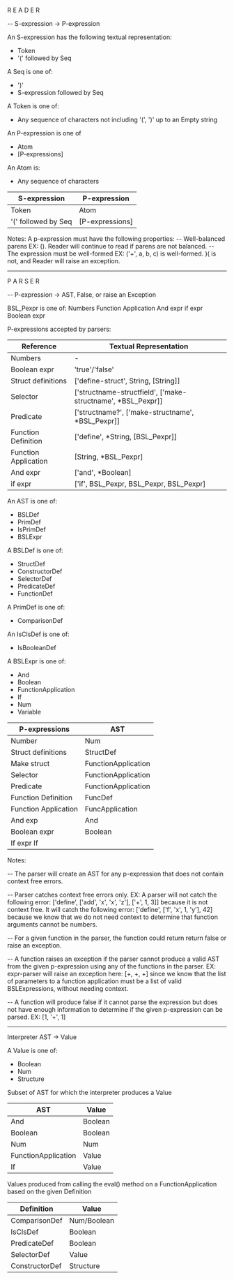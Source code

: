 R E A D E R

-- S-expression -> P-expression

An S-expression has the following textual representation:
- Token
- '(' followed by Seq

A Seq is one of:
- ')'
- S-expression followed by Seq

A Token is one of:
- Any sequence of characters not including '(', ')' up to an Empty string

An P-expression is one of
- Atom
- [P-expressions]

An Atom is:
- Any sequence of characters 


|     S-expression     |  P-expression   |
|----------------------|-----------------|
| Token                | Atom            |
| '(' followed by Seq  | [P-expressions] |


Notes:
A p-expression must have the following properties:
-- Well-balanced parens
   EX: (). Reader will continue to read if parens are not balanced.
-- The expression must be well-formed
   EX: ('+', a, b, c) is well-formed. )( is not, and Reader will raise an exception.

_____________________________________________

P A R S E R

-- P-expression -> AST, False, or raise an Exception

BSL_Pexpr is one of:
Numbers
Function Application
And expr
if expr
Boolean expr

P-expressions accepted by parsers:

|      Reference       |                    Textual Representation                    |
|----------------------|--------------------------------------------------------------|
| Numbers              | -                                                            |
| Boolean expr         | 'true'/'false'                                               |
| Struct definitions   | ['define-struct', String, [String]]                          |
| Selector             | ['structname-structfield', ['make-structname', *BSL_Pexpr]]  |
| Predicate            | ['structname?', ['make-structname', *BSL_Pexpr]]             |
| Function Definition  | ['define', *String, [BSL_Pexpr]]                             |
| Function Application | [String, *BSL_Pexpr]                                         |
| And expr             | ['and', *Boolean]                                            |
| if expr              | ['if', BSL_Pexpr, BSL_Pexpr, BSL_Pexpr]                      |


An AST is one of:
- BSLDef
- PrimDef
- IsPrimDef
- BSLExpr

A BSLDef is one of:
- StructDef
- ConstructorDef
- SelectorDef
- PredicateDef
- FunctionDef

A PrimDef is one of:
- ComparisonDef

An IsClsDef is one of:
- IsBooleanDef

A BSLExpr is one of:
- And
- Boolean
- FunctionApplication
- If
- Num
- Variable


|    P-expressions     |         AST         |
|----------------------|---------------------|
| Number               | Num                 |
| Struct definitions   | StructDef           |
| Make struct          | FunctionApplication |
| Selector             | FunctionApplication |
| Predicate            | FunctionApplication |
| Function Definition  | FuncDef             |
| Function Application | FuncApplication     |
| And exp              | And                 |
| Boolean expr         | Boolean             |
| If expr If           |                     |


Notes:

-- The parser will create an AST for any p-expression that does not contain context free errors.

-- Parser catches context free errors only.
   EX: A parser will not catch the following error: ['define', ['add', 'x', 'x', 'z'], ['+', 1, 3]]
       because it is not context free. It will catch the following error: ['define', ['f', 'x', 1, 'y'], 42]
       because we know that we do not need context to determine that function arguments cannot be numbers.

-- For a given function in the parser, the function could return  return false or raise an exception.

-- A function raises an exception if the parser cannot produce a valid AST from the given p-expression using any
    of the functions in the parser.
    EX: expr-parser will raise an exception here: [+, +, +] since we know that the list of parameters to a function
        application must be a list of valid BSLExpressions, without needing context.

-- A function will produce false if it cannot parse the expression but does not have enough information to determine
   if the given p-expression can be parsed.
   EX: [1, '+', 1]

_____________________________________________

Interpreter
AST -> Value

A Value is one of:
- Boolean
- Num
- Structure

Subset of AST for which the interpreter produces a Value

|         AST          |  Value  |  
|----------------------|---------|
| And                  | Boolean |  
| Boolean              | Boolean |  
| Num                  | Num     |  
| FunctionApplication  | Value   |  
| If                   | Value   | 

Values produced from calling the eval() method on a FunctionApplication based on the given Definition

|    Definition    |    Value    |
|------------------|-------------|
| ComparisonDef    | Num/Boolean |
| IsClsDef         | Boolean     |
| PredicateDef     | Boolean     |
| SelectorDef      | Value       |
| ConstructorDef   | Structure   |








